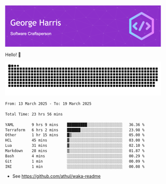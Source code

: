 ![img](./assets/github-header.png)

Hello! :wave:

<div align="center">
  <img  src="https://raw.githubusercontent.com/1999AZZAR/1999AZZAR/readme/resources/grid-snake.svg" alt="snake" />
</div>

<!--START_SECTION:waka-->

```txt
From: 13 March 2025 - To: 19 March 2025

Total Time: 23 hrs 56 mins

YAML        9 hrs 9 mins    █████████░░░░░░░░░░░░░░░░   36.36 %
Terraform   6 hrs 2 mins    ██████░░░░░░░░░░░░░░░░░░░   23.98 %
Other       1 hr 15 mins    █▒░░░░░░░░░░░░░░░░░░░░░░░   05.00 %
HCL         45 mins         ▓░░░░░░░░░░░░░░░░░░░░░░░░   03.00 %
Lua         31 mins         ▓░░░░░░░░░░░░░░░░░░░░░░░░   02.10 %
Markdown    28 mins         ▒░░░░░░░░░░░░░░░░░░░░░░░░   01.87 %
Bash        4 mins          ░░░░░░░░░░░░░░░░░░░░░░░░░   00.29 %
Git         1 min           ░░░░░░░░░░░░░░░░░░░░░░░░░   00.09 %
INI         1 min           ░░░░░░░░░░░░░░░░░░░░░░░░░   00.08 %
```

<!--END_SECTION:waka-->

- See <https://github.com/athul/waka-readme>
